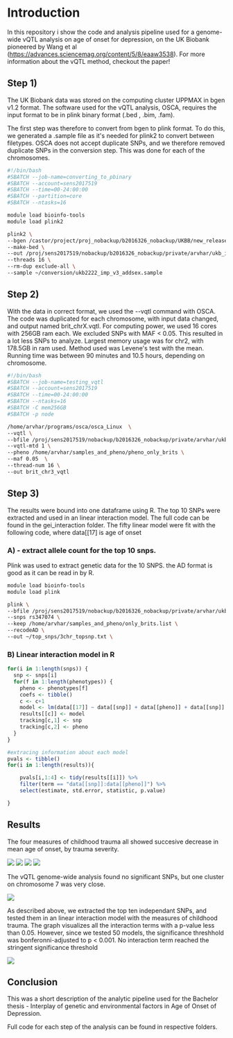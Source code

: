 # Introduction
In this repository i show the code and analysis pipeline used for a genome-wide vQTL analysis on age of onset for depression, on the UK Biobank pioneered by Wang et al (https://advances.sciencemag.org/content/5/8/eaaw3538).
For more information about the vQTL method, checkout the paper!



## Step 1)
The UK Biobank data was stored on the computing cluster UPPMAX in bgen v1.2 format.
The software used for the vQTL analysis, OSCA, requires the input format to be in plink binary format (.bed , .bim, .fam).

The first step was therefore to convert from bgen to plink format. To do this, we generated a .sample file as it's needed for
plink2 to convert between filetypes.
OSCA does not accept duplicate SNPs, and we therefore removed duplicate SNPs in the conversion step.
This was done for each of the chromosomes.

```bash
#!/bin/bash
#SBATCH --job-name=converting_to_pbinary
#SBATCH --account=sens2017519
#SBATCH --time=00-24:00:00
#SBATCH --partition=core
#SBATCH --ntasks=16

module load bioinfo-tools
module load plink2

plink2 \
--bgen /castor/project/proj_nobackup/b2016326_nobackup/UKBB/new_release_20180313/EGAD00010001474_decrypted/ukb_imp_chr3_v3.bgen \
--make-bed \
--out /proj/sens2017519/nobackup/b2016326_nobackup/private/arvhar/ukb_imp_chr3_v3_conv_excl \
--threads 16 \
--rm-dup exclude-all \
--sample ~/conversion/ukb2222_imp_v3_addsex.sample
```

## Step 2)
With the data in correct format, we used the --vqtl command with OSCA.
The code was duplicated for each chromosome, with input data changed, and output named brit_chrX.vqtl.
For computing power, we used 16 cores with 256GB ram each. We excluded SNPs with MAF < 0.05. This resulted in a lot less SNPs to analyze. Largest memory usage was for chr2, with 178.5GB in ram used. Method used was Levene's test with the mean.
Running time was between 90 minutes and 10.5 hours, depending on chromosome.


```bash
#!/bin/bash
#SBATCH --job-name=testing_vqtl
#SBATCH --account=sens2017519
#SBATCH --time=00-24:00:00
#SBATCH --ntasks=16
#SBATCH -C mem256GB
#SBATCH -p node

/home/arvhar/programs/osca/osca_Linux  \
--vqtl \
--bfile /proj/sens2017519/nobackup/b2016326_nobackup/private/arvhar/ukb_imp_chr3_v3_conv_excl \
--vqtl-mtd 1 \
--pheno /home/arvhar/samples_and_pheno/pheno_only_brits \
--maf 0.05  \
--thread-num 16 \
--out brit_chr3_vqtl
```


## Step 3)
The results were bound into one dataframe using R. The top 10 SNPs were extracted and used in an linear interaction model.
The full code can be found in the gei_interaction folder. The fifty linear model were fit with the following code, where
data[[17] is age of onset


### A) - extract allele count for the top 10 snps.
Plink was used to extract genetic data for the 10 SNPS. the AD format is good as it can be read in by R.

```bash
module load bioinfo-tools
module load plink

plink \
--bfile /proj/sens2017519/nobackup/b2016326_nobackup/private/arvhar/ukb_imp_chr3_v3_conv_excl \
--snps rs347074 \
--keep /home/arvhar/samples_and_pheno/only_brits.list \
--recodeAD \
--out ~/top_snps/3chr_topsnp.txt \

```




### B) Linear interaction model in R

```R
for(i in 1:length(snps)) {
  snp <- snps[i]
  for(f in 1:length(phenotypes)) {
    pheno <- phenotypes[f]
    coefs <- tibble()
    c <- c+1
    model <- lm(data[[17]] ~ data[[snp]] + data[[pheno]] + data[[snp]] * data[[pheno]])
    results[[c]] <- model
    tracking[c,1] <- snp
    tracking[c,2] <- pheno
  }
}

#extracing information about each model
pvals <- tibble()
for(i in 1:length(results)){

    pvals[i,1:4] <- tidy(results[[i]]) %>% 
    filter(term == "data[[snp]]:data[[pheno]]") %>% 
    select(estimate, std.error, statistic, p.value)

}

```
## Results

The four measures of childhood trauma all showed succesive decrease in mean age of onset, by trauma severity.


![](/plots/felt_hated_better.png)
![](/plots/sexual_abuse.png)
![](/plots/phys_abuse_better.png)
![](/plots/felt_loved.png)


The vQTL genome-wide analysis found no significant SNPs, but one cluster on chromosome 7 was very close.

![](/plots/final_mhplot.png)





As described above, we extracted the top ten independant SNPs, and tested them in an linear interaction model with the measures of childhood trauma. The graph visualizes all the interaction terms with a p-value less than 0.05. However, since we tested 50 models, the significance threshhold was bonferonni-adjusted to p < 0.001. No interaction term reached the stringent significance threshold

![](/plots/gei_pvals.png)









## Conclusion
This was a short description of the analytic pipeline used for the Bachelor thesis - Interplay of genetic and environmental factors in Age of Onset of Depression.

Full code for each step of the analysis can be found in respective folders.






